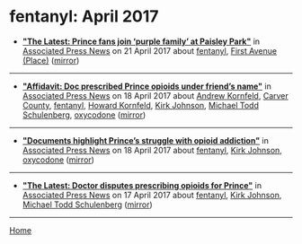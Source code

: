 # fentanyl: April 2017

 - [**"The Latest: Prince fans join ‘purple family’ at Paisley Park"**](https://apnews.com/26c3f25587514065a9f72fbfd1d96bab) in [Associated Press News](https://apnews.com/) on 21 April 2017 about [fentanyl](../../topics/fentanyl/index.md), [First Avenue (Place)](../../topics/place/first-avenue/index.md) ([mirror](https://web.archive.org/web/*/https://apnews.com/26c3f25587514065a9f72fbfd1d96bab))

----

 - [**"Affidavit: Doc prescribed Prince opioids under friend’s name"**](https://apnews.com/af6ad628c59f4c7fb7351908c72f4c23) in [Associated Press News](https://apnews.com/) on 18 April 2017 about [Andrew Kornfeld](../../topics/andrew-kornfeld/index.md), [Carver County](../../topics/carver-county/index.md), [fentanyl](../../topics/fentanyl/index.md), [Howard Kornfeld](../../topics/howard-kornfeld/index.md), [Kirk Johnson](../../topics/kirk-johnson/index.md), [Michael Todd Schulenberg](../../topics/michael-todd-schulenberg/index.md), [oxycodone](../../topics/oxycodone/index.md) ([mirror](https://web.archive.org/web/*/https://apnews.com/af6ad628c59f4c7fb7351908c72f4c23))

----

 - [**"Documents highlight Prince’s struggle with opioid addiction"**](https://apnews.com/6309636fb0d84b968b1bfe720c289961) in [Associated Press News](https://apnews.com/) on 18 April 2017 about [fentanyl](../../topics/fentanyl/index.md), [Kirk Johnson](../../topics/kirk-johnson/index.md), [oxycodone](../../topics/oxycodone/index.md) ([mirror](https://web.archive.org/web/*/https://apnews.com/6309636fb0d84b968b1bfe720c289961))

----

 - [**"The Latest: Doctor disputes prescribing opioids for Prince"**](https://apnews.com/d72d2ba9032e45debb8ac8700dc24e84) in [Associated Press News](https://apnews.com/) on 17 April 2017 about [fentanyl](../../topics/fentanyl/index.md), [Kirk Johnson](../../topics/kirk-johnson/index.md), [Michael Todd Schulenberg](../../topics/michael-todd-schulenberg/index.md) ([mirror](https://web.archive.org/web/*/https://apnews.com/d72d2ba9032e45debb8ac8700dc24e84))

----

[Home](./)
